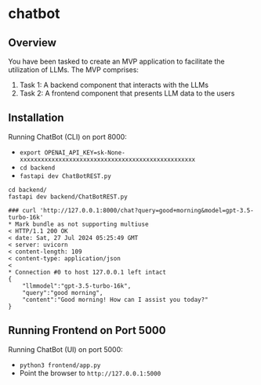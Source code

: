 # chatbot

## Overview
You have been tasked to create an MVP application to facilitate the utilization of LLMs. The
MVP comprises:

1. Task 1: A backend component that interacts with the LLMs
1. Task 2: A frontend component that presents LLM data to the users

## Installation
Running ChatBot (CLI) on port 8000:
 - ```export OPENAI_API_KEY=sk-None-xxxxxxxxxxxxxxxxxxxxxxxxxxxxxxxxxxxxxxxxxxxxxxxxxx```
 - ```cd backend```
 - ```fastapi dev ChatBotREST.py```
 
```
cd backend/
fastapi dev backend/ChatBotREST.py
```

```
### curl 'http://127.0.0.1:8000/chat?query=good+morning&model=gpt-3.5-turbo-16k'
* Mark bundle as not supporting multiuse
< HTTP/1.1 200 OK
< date: Sat, 27 Jul 2024 05:25:49 GMT
< server: uvicorn
< content-length: 109
< content-type: application/json
< 
* Connection #0 to host 127.0.0.1 left intact
{
    "llmmodel":"gpt-3.5-turbo-16k",
    "query":"good morning",
    "content":"Good morning! How can I assist you today?"
}
```

## Running Frontend on Port 5000
Running ChatBot (UI) on port 5000:
 - ```python3 frontend/app.py```
 - Point the browser to ```http://127.0.0.1:5000```

